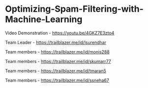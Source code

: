 # Optimizing-Spam-Filtering-with-Machine-Learning

Video Demonstration - https://youtu.be/4GKZ7E3zto4

Team Leader  - https://trailblazer.me/id/lsurendhar

Team members -  https://trailblazer.me/id/monis288

Team members - https://trailblazer.me/id/skumarr77

Team members - https://trailblazer.me/id/tmaran5

Team members - https://trailblazer.me/id/ssneha67
